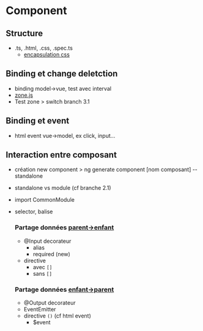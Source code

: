 # Component

## Structure
- .ts, .html, .css, .spec.ts
    - [encapsulation css](https://angular.io/guide/view-encapsulation)

## Binding et change deletction
- binding model->vue, test avec interval
- [zone.js](https://angular.io/guide/zone)
- Test zone > switch branch 3.1

## Binding et event
- html event vue->model, ex click, input...

## Interaction entre composant
- création new component > ng generate component [nom composant] --standalone
- standalone vs module (cf branche 2.1)
- import CommonModule
- selector, balise

    ### Partage données [parent->enfant](https://angular.io/guide/inputs-outputs)
    - @Input decorateur
        - alias
        - required (new)
    - directive
        - avec `[]`
        - sans `[]`

    ### Partage données [enfant->parent](https://angular.io/guide/inputs-outputs)
    - @Output decorateur
    - EventEmitter
    - directive `()` (cf html event)
        - $event

